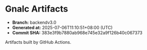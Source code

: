 # Gnalc Artifacts

- **Branch:** backendv3.0
- **Generated at:** 2025-07-06T11:10:51+08:00 (UTC)
- **Commit SHA:** 383e3f9b7880ab968e745e32a9f126b40c067373

Artifacts built by GitHub Actions.  

